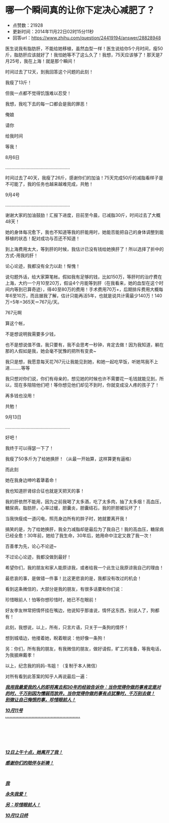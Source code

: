 # 哪一个瞬间真的让你下定决心减肥了？
- 点赞数：21928
- 更新时间：2014年11月22日02时15分11秒
- 回答url：https://www.zhihu.com/question/24419194/answer/28828948
<body>
 <p data-pid="_2PlnbL6">医生说我有脂肪肝，不能给她移植，虽然血型一样！医生说给你5个月时间，瘦50斤，脂肪肝应该就好了！我怕她等不了这么久了！我想，75天应该够了！那天是7月25号，我在上海！就是那个瞬间！</p>
 <p data-pid="E7kGaMM2">时间过去了12天，到我回答这个问题的此刻！</p>
 <p data-pid="QVIndBQN">我瘦了13斤！</p>
 <p data-pid="Z16xhOZd">但我一点都不觉得饥饿难以忍受！</p>
 <p data-pid="14x6mXVz">我想，我吃下去的每一口都会是我的罪恶！</p>
 <p data-pid="qjhL7n0-">俺娘</p>
 <p data-pid="9zU8eRtL">请你</p>
 <p data-pid="nWGxVoiN">给我时间</p>
 <p data-pid="Hug7Trk4">等我！</p>
 <p data-pid="5DCabVin">8月6日</p>
 <p data-pid="wI-a5e6t">……………………………………………</p>
 <p data-pid="PEVrg8HB">时间过去了40天，我瘦了26斤，感谢你们的加油！75天完成50斤的减脂看样子是不可能了，我的任务也越来越难完成，共勉！</p>
 <p data-pid="YviHz1f_">9月4号</p>
 <p data-pid="8TkjmZv8">……………………………………………</p>
 <p data-pid="R2-YjbOP">谢谢大家的加油鼓励！汇报下进度，目前至今晨，已减脂30斤，时间过去了大概48天！</p>
 <p data-pid="T1BIPUUS">她的身体每况愈下，我也不知道等我的肝能用时，她能否能把自己的身体调整到能移植的状态！配对成功与否还不知道！</p>
 <p data-pid="YxEqbdnM">到上海费用太大，等到肝的时候，我估计已没有钱给她换肝了！所以选择了折中的方式-用我的肝！</p>
 <p data-pid="FUJvMyQT">论心论迹，我都没有全力以赴！惭愧！</p>
 <p data-pid="aXlaiX4T">说句题外话，给大家算笔帐。假如我有足够的钱，比如150万，等肝时的治疗费在上海，大约一个月10至20万，假设4个月能等到肝（在我看来，她的血型在这个时间内等到已算奇迹），得40至80万的费用！手术费用70万+，后期排斥费用大概每年6至10万，而且据我了解，估计只能再活5年，也就是说共计需最少140万！140万÷5年÷365天＝767元/天。</p>
 <p data-pid="kI-vvxAt">767元啊</p>
 <p data-pid="TTumrfBz">算这个帐，</p>
 <p data-pid="9C3uaCzA">不是想说明我需要多少钱，</p>
 <p data-pid="u634ThR6">也不是想说值不值，我只要有，我不会思考一秒钟，肯定去做！因为我知道，躺在那的人假如是我，她会毫不犹豫的把所有变卖~</p>
 <p data-pid="NHM8Q0JI">我只是想，我愿意每天花767元让我能见到她，和她一起吃早饭，听她骂我不上进………等等</p>
 <p data-pid="2YNHpuvR">我只想对你们说，你们有母亲的，想见她的时候也许不需要花一毛钱就能见到，所以，现在多陪陪他们吧！等你想见他们却见不到时，你就变成没人疼的孩子了！</p>
 <p data-pid="4rhgzvfQ">再多钱也没用！</p>
 <p data-pid="cgmenALO">共勉！</p>
 <p data-pid="9_RKdJ9Z">9月13日</p>
 <p data-pid="VhAWCaWh">……………………………………………</p>
 <p data-pid="mMyWVX1W">好吧！</p>
 <p data-pid="V3dOBrdS">我终于可以得瑟一下了！</p>
 <p data-pid="odHIdfqs">我瘦了50多斤为了给她换肝！（从最一开始算，这样算更有逼格）</p>
 <p data-pid="kMI-Oz6f">而此刻</p>
 <p data-pid="o5d7buyl">她在我身边呻吟着犟着命！</p>
 <p data-pid="fR9Yx0R5">我也知道肝肾综合征也就是天把天的事！</p>
 <p data-pid="-4v38p6A">我的肝依然不能用，因为之前我喝了太多酒，吃了太多肉，抽了太多烟！高血压，糖尿病，脂肪肝，心率过缓，胆囊炎，胆囊结石，我的肝胆被玩坏了！</p>
 <p data-pid="OI_-y4GO">当我快瘦成一道闪电，照亮身边所有的胖子时，她就要离开我！</p>
 <p data-pid="MhNLGAHV">搞笑的是，为了给她换肝，我全力减脂却是最后为了我自己！我的高血压，糖尿病已经全愈！30年前，她给了我生命，30年后，她用命中注定又救了我一次！</p>
 <p data-pid="hMtOPCUw">百善孝为先，论心不论迹~</p>
 <p data-pid="qhRswRLd">不过论心论迹，我都没做到最好！</p>
 <p data-pid="PR_Y6SwD">希望你们，我的朋友和家人能原谅我，或者给我一个此生让我原谅我自己的理由！</p>
 <p data-pid="_SiRk4HI">最悲哀的事，是做错一件事！比这更悲哀的是，我都没有改过的机会！</p>
 <p data-pid="t4BeoRG0">看到这条微信的，大部分是我的朋友，有很多话要和你们说：</p>
 <p data-pid="t9ndb6Jv">珍惜眼前人！怕等你想珍惜时，她已不在眼前！</p>
 <p data-pid="Lh4Dvh8G">好友李友林常把情怀挂在嘴边，他说知乎那谁说，情怀这东西，别说人了，狗都有！</p>
 <p data-pid="f88SEKYU">此刻，我想说，以上，所有，只言片语，只关于一条狗的情怀！</p>
 <p data-pid="K7M62gz_">想到城墙边，他搂着她，睨着眼说：他好像一条狗！</p>
 <p data-pid="YM--H2Nc">另：你们，所有我的朋友，有我微信的朋友，做好请假，旷工的准备，等我电话，为我披麻戴孝！</p>
 <p data-pid="d6h0x2lg">以上，纪念我的妈妈-韦姐！（复制于本人微信）</p>
 <p data-pid="neN6ZG7A">对所有看到此答案的知乎人再说最后一遍：</p>
 <p data-pid="iTulI137"><b><i><u>我用我最爱我的人的即将离去和30年的经验告诉你：当你觉得你做的事肯定是对的时，千万别因为懦弱而放弃，当你觉得你做的事有点犹豫时，千万别去做！<br>
     别做让自己悔恨的事，珍惜眼前人！</u></i></b></p>
 <p data-pid="Ig7znpTV"><b><i><u> 10月11号<br>
     ……………………………………………</u></i></b></p>
 <br>
 <br>
 <br>
 <br>
 <p data-pid="fyV_AeaV"><b><i><u>12日上午十点，她离开了我！</u></i></b></p>
 <p data-pid="ZFlaP7MP"><b><i><u>感谢你们的陪伴与祈祷！</u></i></b></p>
 <br>
 <p data-pid="Vl0lx2Kc"><b><i><u>我</u></i></b></p>
 <p data-pid="Af14RuYu"><b><i><u>永失我爱！<br></u></i></b></p>
 <p data-pid="9h0SJYOu"><b><i><u>另：珍惜眼前人！</u></i></b></p>
 <p data-pid="MYIpikjx"><b><i><u> 10月12日终</u></i></b></p>
</body>